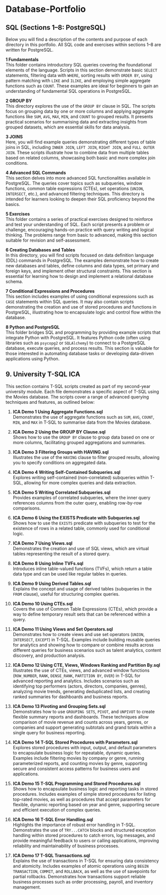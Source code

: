 # Database-Portfolio

## SQL (Sections 1–8: PostgreSQL)

Below you will find a description of the contents and purpose of each directory in this portfolio. All SQL code and exercises within sections 1–8 are written for PostgreSQL.

   **1 Fundamentals**  
   This folder contains introductory SQL queries covering the foundational elements of the language. Scripts in this section demonstrate basic `SELECT` statements, filtering data with `WHERE`, sorting results with `ORDER BY`, using pattern matching with `LIKE` and `ILIKE`, and employing simple aggregate functions such as `COUNT`. These examples are ideal for beginners to gain an understanding of fundamental SQL operations in PostgreSQL.

   **2 GROUP BY**  
   This directory explores the use of the `GROUP BY` clause in SQL. The scripts focus on grouping data by one or more columns and applying aggregate functions like `SUM`, `AVG`, `MAX`, `MIN`, and `COUNT` to grouped results. It presents practical scenarios for summarising data and extracting insights from grouped datasets, which are essential skills for data analysis.

   **3 JOINS**  
   Here, you will find example queries demonstrating different types of table joins in SQL, including `INNER JOIN`, `LEFT JOIN`, `RIGHT JOIN`, and `FULL OUTER JOIN`. These scripts illustrate how to combine data from multiple tables based on related columns, showcasing both basic and more complex join conditions.

   **4 Advanced SQL Commands**  
   This section delves into more advanced SQL functionalities available in PostgreSQL. The queries cover topics such as subqueries, window functions, common table expressions (CTEs), set operations (`UNION`, `INTERSECT`, etc.), and advanced filtering techniques. This directory is intended for learners looking to deepen their SQL proficiency beyond the basics.

   **5 Exercises**  
   This folder contains a series of practical exercises designed to reinforce and test your understanding of SQL. Each script presents a problem or challenge, encouraging hands-on practice with query writing and logical thinking. The problems range from basic to advanced, making this section suitable for revision and self-assessment.

   **6 Creating Databases and Tables**  
   In this directory, you will find scripts focused on data definition language (DDL) commands in PostgreSQL. The examples demonstrate how to create new databases and tables, define columns and data types, set primary and foreign keys, and implement other structural constraints. This section is essential for learning how to design and implement a relational database schema.

   **7 Conditional Expressions and Procedures**  
   This section includes examples of using conditional expressions such as `CASE` statements within SQL queries. It may also contain scripts demonstrating the creation and use of stored procedures and functions in PostgreSQL, illustrating how to encapsulate logic and control flow within the database.

   **8 Python and PostgreSQL**  
   This folder bridges SQL and programming by providing example scripts that integrate Python with PostgreSQL. It features Python code (often using libraries such as `psycopg2` or `SQLAlchemy`) to connect to a PostgreSQL database, execute queries, and process results. This section is valuable for those interested in automating database tasks or developing data-driven applications using Python.

   ## 9. University T-SQL ICA

This section contains T-SQL scripts created as part of my second-year university module. Each file demonstrates a specific aspect of T-SQL using the Movies database. The scripts cover a range of advanced querying techniques and features, as outlined below:

1. **ICA Demo 1 Using Aggregate Functions.sql**  
   Demonstrates the use of aggregate functions such as `SUM`, `AVG`, `COUNT`, `MIN`, and `MAX` in T-SQL to summarise data from the Movies database.

2. **ICA Demo 2 Using the GROUP BY Clause.sql**  
   Shows how to use the `GROUP BY` clause to group data based on one or more columns, facilitating grouped aggregations and summaries.

3. **ICA Demo 3 Filtering Groups with HAVING.sql**  
   Illustrates the use of the `HAVING` clause to filter grouped results, allowing you to specify conditions on aggregated data.

4. **ICA Demo 4 Writing Self-Contained Subqueries.sql**  
   Explores writing self-contained (non-correlated) subqueries within T-SQL, allowing for more complex queries and data extraction.

5. **ICA Demo 5 Writing Correlated Subqueries.sql**  
   Provides examples of correlated subqueries, where the inner query references columns from the outer query, enabling row-by-row comparisons.

6. **ICA Demo 6 Using the EXISTS Predicate with Subqueries.sql**  
   Shows how to use the `EXISTS` predicate with subqueries to test for the existence of rows in a related table, commonly used for conditional logic.

7. **ICA Demo 7 Using Views.sql**  
   Demonstrates the creation and use of SQL views, which are virtual tables representing the result of a stored query.

8. **ICA Demo 8 Using Inline TVFs.sql**  
   Introduces inline table-valued functions (TVFs), which return a table data type and can be used like regular tables in queries.

9. **ICA Demo 9 Using Derived Tables.sql**  
   Explains the concept and usage of derived tables (subqueries in the `FROM` clause), useful for structuring complex queries.

10. **ICA Demo 10 Using CTEs.sql**  
    Covers the use of Common Table Expressions (CTEs), which provide a way to define temporary result sets that can be referenced within a query.

11. **ICA Demo 11 Using Views and Set Operators.sql**  
    Demonstrates how to create views and use set operators (`UNION`, `INTERSECT`, `EXCEPT`) in T-SQL. Examples include building reusable queries for analytics and showing how to compare or combine results across different queries for business scenarios such as talent analytics, content discovery, and production analysis.

12. **ICA Demo 12 Using CTE, Views, Windows Ranking and Partition By.sql**  
    Illustrates the use of CTEs, views, and advanced window functions (`ROW_NUMBER`, `RANK`, `DENSE_RANK`, `PARTITION BY`, `OVER`) in T-SQL for advanced reporting and analytics. Includes scenarios such as identifying top performers (actors, directors, companies, genres), analyzing movie trends, generating deduplicated lists, and creating ranked summaries for dashboards and business reports.

13. **ICA Demo 13 Pivoting and Grouping Sets.sql**  
    Demonstrates how to use `GROUPING SETS`, `PIVOT`, and `UNPIVOT` to create flexible summary reports and dashboards. These techniques allow comparison of movie revenue and counts across years, genres, or companies and support generating subtotals and grand totals within a single query for business reporting.

14. **ICA Demo 14 T-SQL Stored Procedures with Parameters.sql**  
    Explores stored procedures with input, output, and default parameters to encapsulate business logic for repeatable, dynamic queries. Examples include filtering movies by company or genre, running parameterized reports, and counting movies by genre, supporting secure and consistent access patterns for business users and applications.

15. **ICA Demo 15 T-SQL Programming and Stored Procedures.sql**  
    Shows how to encapsulate business logic and reporting tasks in stored procedures. Includes examples of simple stored procedures for listing top-rated movies, as well as procedures that accept parameters for flexible, dynamic reporting based on year and genre, supporting secure and efficient execution of complex queries.

16. **ICA Demo 16 T-SQL Error Handling.sql**  
    Highlights the importance of robust error handling in T-SQL. Demonstrates the use of `TRY...CATCH` blocks and structured exception handling within stored procedures to catch errors, log messages, and provide meaningful feedback to users or calling applications, improving reliability and maintainability of business processes.

17. **ICA Demo 17 T-SQL Transactions.sql**  
    Explains the use of transactions in T-SQL for ensuring data consistency and atomicity. Includes examples of atomic operations using `BEGIN TRANSACTION`, `COMMIT`, and `ROLLBACK`, as well as the use of savepoints for partial rollbacks. Demonstrates how transactions support reliable business processes such as order processing, payroll, and inventory management.


                    
